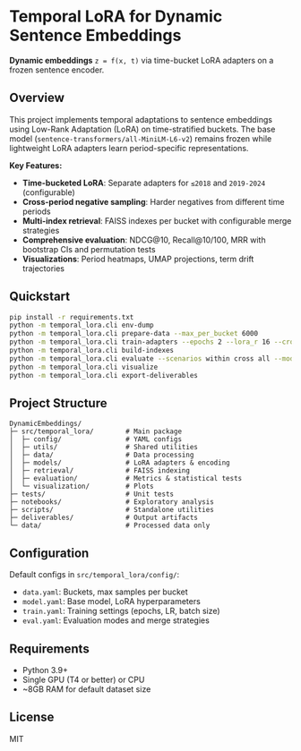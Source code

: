 # Temporal LoRA for Dynamic Sentence Embeddings

**Dynamic embeddings** `z = f(x, t)` via time-bucket LoRA adapters on a frozen sentence encoder.

## Overview

This project implements temporal adaptations to sentence embeddings using Low-Rank Adaptation (LoRA) on time-stratified buckets. The base model (`sentence-transformers/all-MiniLM-L6-v2`) remains frozen while lightweight LoRA adapters learn period-specific representations.

**Key Features:**
- **Time-bucketed LoRA**: Separate adapters for `≤2018` and `2019-2024` (configurable)
- **Cross-period negative sampling**: Harder negatives from different time periods
- **Multi-index retrieval**: FAISS indexes per bucket with configurable merge strategies
- **Comprehensive evaluation**: NDCG@10, Recall@10/100, MRR with bootstrap CIs and permutation tests
- **Visualizations**: Period heatmaps, UMAP projections, term drift trajectories

## Quickstart

```bash
pip install -r requirements.txt
python -m temporal_lora.cli env-dump
python -m temporal_lora.cli prepare-data --max_per_bucket 6000
python -m temporal_lora.cli train-adapters --epochs 2 --lora_r 16 --cross_period_negatives true
python -m temporal_lora.cli build-indexes
python -m temporal_lora.cli evaluate --scenarios within cross all --mode multi-index --merge softmax
python -m temporal_lora.cli visualize
python -m temporal_lora.cli export-deliverables
```

## Project Structure

```
DynamicEmbeddings/
├─ src/temporal_lora/        # Main package
│  ├─ config/                # YAML configs
│  ├─ utils/                 # Shared utilities
│  ├─ data/                  # Data processing
│  ├─ models/                # LoRA adapters & encoding
│  ├─ retrieval/             # FAISS indexing
│  ├─ evaluation/            # Metrics & statistical tests
│  └─ visualization/         # Plots
├─ tests/                    # Unit tests
├─ notebooks/                # Exploratory analysis
├─ scripts/                  # Standalone utilities
├─ deliverables/             # Output artifacts
└─ data/                     # Processed data only
```

## Configuration

Default configs in `src/temporal_lora/config/`:
- `data.yaml`: Buckets, max samples per bucket
- `model.yaml`: Base model, LoRA hyperparameters
- `train.yaml`: Training settings (epochs, LR, batch size)
- `eval.yaml`: Evaluation modes and merge strategies

## Requirements

- Python 3.9+
- Single GPU (T4 or better) or CPU
- ~8GB RAM for default dataset size

## License

MIT
